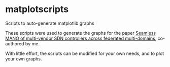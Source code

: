 # matplotscripts

Scripts to auto-generate matplotlib graphs

These scripts were used to generate the graphs for the paper
[Seamless MANO of multi-vendor SDN controllers across federated multi-domains](https://doi.org/10.1016/j.comnet.2020.107752),
co-authored by me.

With little effort, the scripts can be modified for your own needs, and to plot your own graphs.
